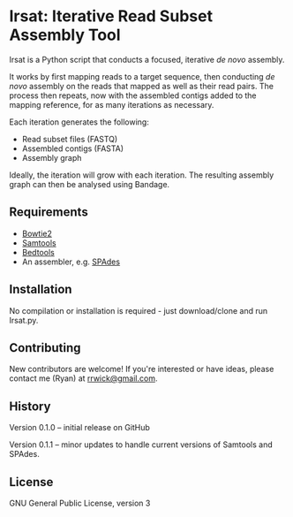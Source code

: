 # Irsat: Iterative Read Subset Assembly Tool

Irsat is a Python script that conducts a focused, iterative *de novo* assembly.

It works by first mapping reads to a target sequence, then conducting *de novo* assembly on the reads that mapped as well as their read pairs. The process then repeats, now with the assembled contigs added to the mapping reference, for as many iterations as necessary.

Each iteration generates the following:
* Read subset files (FASTQ)
* Assembled contigs (FASTA)
* Assembly graph

Ideally, the iteration will grow with each iteration. The resulting assembly graph can then be analysed using Bandage.

## Requirements

* [Bowtie2](http://bowtie-bio.sourceforge.net/bowtie2/index.shtml)
* [Samtools](https://samtools.github.io/)
* [Bedtools](http://bedtools.readthedocs.io/)
* An assembler, e.g. [SPAdes](http://cab.spbu.ru/software/spades/)

## Installation

No compilation or installation is required - just download/clone and run Irsat.py.

## Contributing

New contributors are welcome!  If you're interested or have ideas, please contact me (Ryan) at rrwick@gmail.com.

## History

Version 0.1.0 – initial release on GitHub

Version 0.1.1 – minor updates to handle current versions of Samtools and SPAdes.

## License

GNU General Public License, version 3
